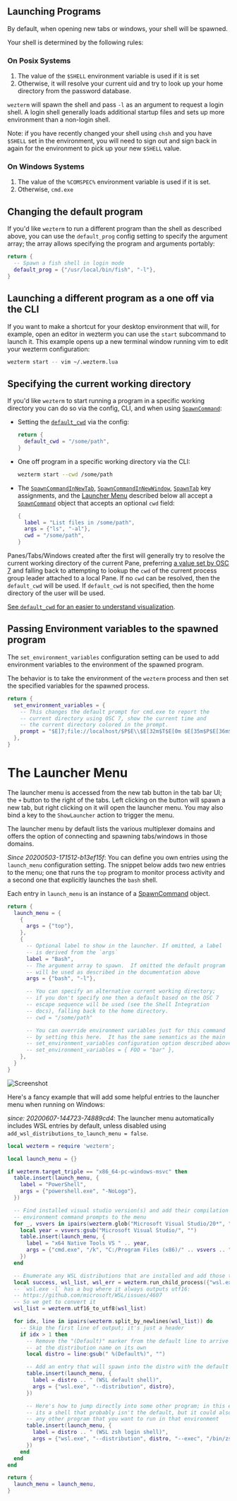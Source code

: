 ## Launching Programs

By default, when opening new tabs or windows, your shell will be spawned.

Your shell is determined by the following rules:

### On Posix Systems

1. The value of the `$SHELL` environment variable is used if it is set
2. Otherwise, it will resolve your current uid and try to look up your
   home directory from the password database.

`wezterm` will spawn the shell and pass `-l` as an argument to request
a login shell.  A login shell generally loads additional startup files
and sets up more environment than a non-login shell.

Note: if you have recently changed your shell using `chsh` and you
have `$SHELL` set in the environment, you will need to sign out and
sign back in again for the environment to pick up your new `$SHELL`
value.

### On Windows Systems

1. The value of the `%COMSPEC%` environment variable is used if it is set.
2. Otherwise, `cmd.exe`

## Changing the default program

If you'd like `wezterm` to run a different program than the shell as
described above, you can use the `default_prog` config setting to specify
the argument array; the array allows specifying the program and arguments
portably:

```lua
return {
  -- Spawn a fish shell in login mode
  default_prog = {"/usr/local/bin/fish", "-l"},
}
```

## Launching a different program as a one off via the CLI

If you want to make a shortcut for your desktop environment that will,
for example, open an editor in wezterm you can use the `start` subcommand
to launch it.  This example opens up a new terminal window running vim
to edit your wezterm configuration:

```bash
wezterm start -- vim ~/.wezterm.lua
```

## Specifying the current working directory

If you'd like `wezterm` to start running a program in a specific working
directory you can do so via the config, CLI, and when using
[`SpawnCommand`](lua/SpawnCommand.md):

* Setting the [`default_cwd`](lua/config/default_cwd.md) via the config:

  ```lua
  return {
    default_cwd = "/some/path",
  }
  ```

* One off program in a specific working directory via the CLI:

  ```bash
  wezterm start --cwd /some/path
  ```

* The [`SpawnCommandInNewTab`](lua/keyassignment/SpawnCommandInNewTab.md),
  [`SpawnCommandInNewWindow`](lua/keyassignment/SpawnCommandInNewWindow.md),
  [`SpawnTab`](lua/keyassignment/SpawnTab.md) key assignments, and the
  [Launcher Menu](#the-launcher-menu) described below all accept a
  [`SpawnCommand`](lua/SpawnCommand.md) object that accepts an optional `cwd` field:

  ```lua
  {
    label = "List files in /some/path",
    args = {"ls", "-al"},
    cwd = "/some/path",
  }
  ```

Panes/Tabs/Windows created after the first will generally try to resolve the
current working directory of the current Pane, preferring
[a value set by OSC 7](../shell-integration.markdown) and falling back to
attempting to lookup the `cwd` of the current process group leader attached to a
local Pane. If no `cwd` can be resolved, then the `default_cwd` will be used.
If `default_cwd` is not specified, then the home directory of the user will be
used.

[See `default_cwd` for an easier to understand visualization](lua/config/default_cwd.md).

## Passing Environment variables to the spawned program

The `set_environment_variables` configuration setting can be used to
add environment variables to the environment of the spawned program.

The behavior is to take the environment of the `wezterm` process
and then set the specified variables for the spawned process.

```lua
return {
  set_environment_variables = {
    -- This changes the default prompt for cmd.exe to report the
    -- current directory using OSC 7, show the current time and
    -- the current directory colored in the prompt.
    prompt = "$E]7;file://localhost/$P$E\\$E[32m$T$E[0m $E[35m$P$E[36m$_$G$E[0m "
  },
}
```

# The Launcher Menu

The launcher menu is accessed from the new tab button in the tab bar UI; the
`+` button to the right of the tabs.  Left clicking on the button will spawn
a new tab, but right clicking on it will open the launcher menu.  You may also
bind a key to the `ShowLauncher` action to trigger the menu.

The launcher menu by default lists the various multiplexer domains and offers
the option of connecting and spawning tabs/windows in those domains.

*Since 20200503-171512-b13ef15f*: You can define you own entries using the
`launch_menu` configuration setting.  The snippet below adds two new entries to
the menu; one that runs the `top` program to monitor process activity and a
second one that explicitly launches the `bash` shell.

Each entry in `launch_menu` is an instance of a
[SpawnCommand](lua/SpawnCommand.md) object.

```lua
return {
  launch_menu = {
    {
      args = {"top"},
    },
    {
      -- Optional label to show in the launcher. If omitted, a label
      -- is derived from the `args`
      label = "Bash",
      -- The argument array to spawn.  If omitted the default program
      -- will be used as described in the documentation above
      args = {"bash", "-l"},

      -- You can specify an alternative current working directory;
      -- if you don't specify one then a default based on the OSC 7
      -- escape sequence will be used (see the Shell Integration
      -- docs), falling back to the home directory.
      -- cwd = "/some/path"

      -- You can override environment variables just for this command
      -- by setting this here.  It has the same semantics as the main
      -- set_environment_variables configuration option described above
      -- set_environment_variables = { FOO = "bar" },
    },
  }
}
```

<img src="../screenshots/launch-menu.png" alt="Screenshot">

Here's a fancy example that will add some helpful entries to the launcher
menu when running on Windows:

*since: 20200607-144723-74889cd4*: The launcher menu automatically includes WSL
entries by default, unless disabled using `add_wsl_distributions_to_launch_menu = false`.


```lua
local wezterm = require 'wezterm';

local launch_menu = {}

if wezterm.target_triple == "x86_64-pc-windows-msvc" then
  table.insert(launch_menu, {
    label = "PowerShell",
    args = {"powershell.exe", "-NoLogo"},
  })

  -- Find installed visual studio version(s) and add their compilation
  -- environment command prompts to the menu
  for _, vsvers in ipairs(wezterm.glob("Microsoft Visual Studio/20*", "C:/Program Files (x86)")) do
    local year = vsvers:gsub("Microsoft Visual Studio/", "")
    table.insert(launch_menu, {
      label = "x64 Native Tools VS " .. year,
      args = {"cmd.exe", "/k", "C:/Program Files (x86)/" .. vsvers .. "/BuildTools/VC/Auxiliary/Build/vcvars64.bat"},
    })
  end

  -- Enumerate any WSL distributions that are installed and add those to the menu
  local success, wsl_list, wsl_err = wezterm.run_child_process({"wsl.exe", "-l"})
  -- `wsl.exe -l` has a bug where it always outputs utf16:
  -- https://github.com/microsoft/WSL/issues/4607
  -- So we get to convert it
  wsl_list = wezterm.utf16_to_utf8(wsl_list)

  for idx, line in ipairs(wezterm.split_by_newlines(wsl_list)) do
    -- Skip the first line of output; it's just a header
    if idx > 1 then
      -- Remove the "(Default)" marker from the default line to arrive
      -- at the distribution name on its own
      local distro = line:gsub(" %(Default%)", "")

      -- Add an entry that will spawn into the distro with the default shell
      table.insert(launch_menu, {
        label = distro .. " (WSL default shell)",
        args = {"wsl.exe", "--distribution", distro},
      })

      -- Here's how to jump directly into some other program; in this example
      -- its a shell that probably isn't the default, but it could also be
      -- any other program that you want to run in that environment
      table.insert(launch_menu, {
        label = distro .. " (WSL zsh login shell)",
        args = {"wsl.exe", "--distribution", distro, "--exec", "/bin/zsh", "-l"},
      })
    end
  end
end

return {
  launch_menu = launch_menu,
}
```
